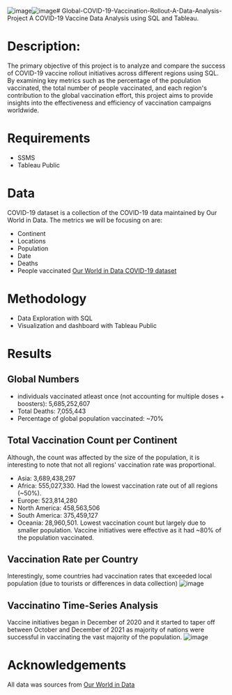 ![image](https://github.com/Sohom-Chakma/Global-COVID-19-Vaccination-Rollout-A-Data-Analysis-Project/assets/155359412/f3bf18ac-c11f-4c26-b5ec-97c057aac189)![image](https://github.com/Sohom-Chakma/Global-COVID-19-Vaccination-Rollout-A-Data-Analysis-Project/assets/155359412/b34d09f9-cb6d-4c13-9529-2033f3c8eada)# Global-COVID-19-Vaccination-Rollout-A-Data-Analysis-Project
A COVID-19 Vaccine Data Analysis using SQL and Tableau.

# Description:
The primary objective of this project is to analyze and compare the success of COVID-19 vaccine rollout initiatives across different regions using SQL. By examining key metrics such as the percentage of the population vaccinated, the total number of people vaccinated, and each region's contribution to the global vaccination effort, this project aims to provide insights into the effectiveness and efficiency of vaccination campaigns worldwide.

# Requirements
- SSMS
- Tableau Public

# Data
COVID-19 dataset is a collection of the COVID-19 data maintained by Our World in Data. The metrics we will be focusing on are:
- Continent
- Locations
- Population
- Date
- Deaths
- People vaccinated
[Our World in Data COVID-19 dataset](https://ourworldindata.org/covid-deaths)

# Methodology
- Data Exploration with SQL
- Visualization and dashboard with Tableau Public

# Results
## Global Numbers
- individuals vaccinated atleast once (not accounting for multiple doses + boosters): 5,685,252,607
- Total Deaths: 7,055,443
- Percentage of global population vaccinated:  ~70%

## Total Vaccination Count per Continent
Although, the count was affected by the size of the population, it is interesting to note that not all regions' vaccination rate was proportional.
- Asia: 3,689,438,297
- Africa: 555,027,330. Had the lowest vaccination rate out of all regions (~50%).
- Europe: 523,814,280
- North America: 458,563,506
- South America: 375,459,127
- Oceania: 28,960,501. Lowest vaccination count but largely due to smaller population. Vaccine initiatives were effective as it had ~80% of the population vaccinated.

## Vaccination Rate per Country
Interestingly, some countries had vaccination rates that exceeded local population (due to tourists or differences in data collection)
![image](https://github.com/Sohom-Chakma/Global-COVID-19-Vaccination-Rollout-A-Data-Analysis-Project/assets/155359412/460443ea-6f96-41eb-839a-9a4550190bb8)

## Vaccinatino Time-Series Analysis
Vaccine initiatives began in December of 2020 and it started to taper off between October and December of 2021 as majority of nations were successful in vaccinating the vast majority of the population.
![image](https://github.com/Sohom-Chakma/Global-COVID-19-Vaccination-Rollout-A-Data-Analysis-Project/assets/155359412/951e0490-0229-4f0c-ad27-5b34d062d277)

# Acknowledgements
All data was sources from [Our World in Data](https://ourworldindata.org/)






